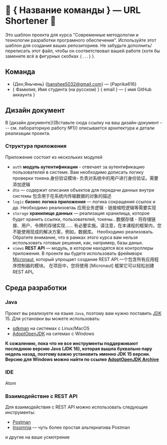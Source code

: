 # 🧪 { Название команды } — URL Shortener 🧪

Это шаблон проекта для курса "Современные методологии и технологии разработки програмного обеспечения". Используйте этот
шаблон для создания ваших репозиториев. Не забудьте дополнить/переписать этот файл, чтобы он соответствовал вашей
работе (хотя бы замените всё в фигурных скобках `{...}` ).

## Команда

- {Ден,Яньчень} {banshee5032@gmail.com} — {Paprika616}
- { Фамилия, Имя студента (на русском) } { email } — { имя GitHub аккаунта }

## Дизайн документ

В [дизайн документе]({Вставьте сюда ссылку на ваш дизайн-документ --- см. лабораторную работу №1}) описывается
архитектура и детали реализации проекта.

### Структура приложения

Приложение состоит из нескольких модулей

- `auth` **модуль аутентификации** - отвечает за аутентификацию пользователей в системе. Вам необходимо дописать логику
  проверки токена.身份验证模块- 负责对系统中的用户进行身份验证。需要添加逻辑
- `dto` — содержит описания объектов для передачи данных внутри системы 包含用于在系统内传输数据的对象的描述
- `logic` **бизнес логика приложения** — логика сокращения ссылок и др. Необходимо реализовтаь  应用业务逻辑 - 链接缩短逻辑等需要实现
- `storage` **хранилище данных** — реализация хранилища, которое будет хранить ссылки, пользователей, токены..  数据存储 - 将存储链接、用户、令牌的存储实现......
  有必要实施。请注意，在本课程的框架内，您不能使用现成的解决方案，例如，数据库。
  Необходимо реализовать. Обратите внимание, что в рамках этого курса вам нельзя использовать готовые решения, как,
  например, базы даных.
- `views` **REST API** — модуль, в котором находятся все контроллеры приложения. В проекте вы будете использовать
фреймворк [Micronaut](https://micronaut.io), который упрощает создание REST API.一个包含所有应用程序控制器的模块。 在项目中，您将使用 [Micronaut] 框架它可以轻松创建 REST API。

## Среда разработки

### Java

Проект вы реализуете на языке `Java`, поэтому вам нужно
поставить [JDK](https://ru.wikipedia.org/wiki/Java_Development_Kit) 15. Для установки вы можете использовать:

- [sdkman](https://sdkman.io/) на системах с Linux/MacOS
- [AdoptOpenJDK](https://adoptopenjdk.net/) на ситемах с Windows

**К сожалению, пока что не все инструменты поддерживают последнюю версию Java (JDK 16), которая вышла буквально пару
недель назад, поэтому важно установить именно JDK 15 версии. Версию для Windows можно найти по
ссылке [AdoptOpenJDK Archive](https://adoptopenjdk.net/archive.html)**

### IDE
Atom

### Взаимодействие с REST API

Для взаимодействия с REST API можно использовать следующие инструменты:

- [Postman](https://www.postman.com/downloads/)
- [Insomnia](https://insomnia.rest/) — чуть более простая альтернатива Postman

и другие на ваше усмотрение
